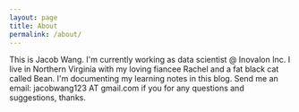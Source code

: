 ```yaml
---
layout: page
title: About
permalink: /about/
---
```


This is Jacob Wang. I'm currently working as data scientist @ Inovalon Inc. I live in Northern Virginia with my loving fiancee Rachel and a fat black cat called Bean. I'm documenting my learning notes in this blog. Send me an email: jacobwang123 AT gmail.com if you for any questions and suggestions, thanks.